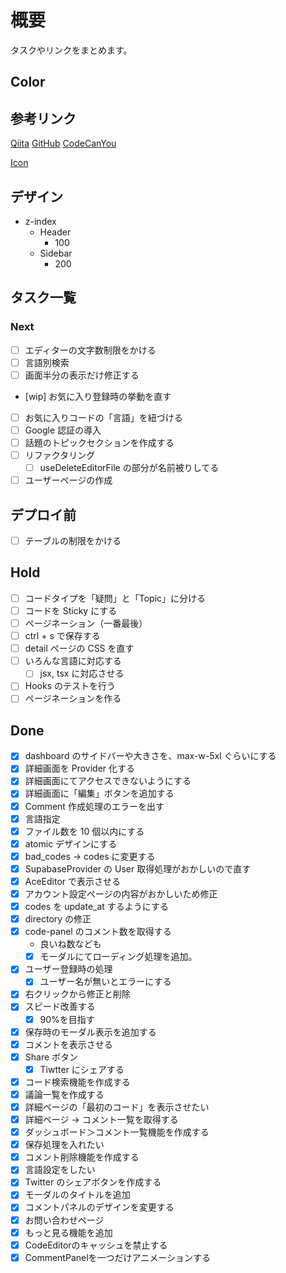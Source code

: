 # 概要

タスクやリンクをまとめます。

## Color

## 参考リンク

[Qiita](https://qiita.com/)
[GitHub](https://github.com/search?q=django&type=repositories)
[CodeCanYou](https://codecanyon.net/category/mobile)

[Icon](https://icon-icons.com/ja/%E3%82%A2%E3%82%A4%E3%82%B3%E3%83%B3/%E3%82%B3%E3%83%BC%E3%83%89/73620)

## デザイン

- z-index
  - Header
    - 100
  - Sidebar
    - 200

## タスク一覧

### Next

- [ ] エディターの文字数制限をかける
- [ ] 言語別検索
- [ ] 画面半分の表示だけ修正する

- [wip] お気に入り登録時の挙動を直す
- [ ] お気に入りコードの「言語」を紐づける
- [ ] Google 認証の導入
- [ ] 話題のトピックセクションを作成する
- [ ] リファクタリング
  - [ ] useDeleteEditorFile の部分が名前被りしてる
- [ ] ユーザーページの作成

## デプロイ前

- [ ] テーブルの制限をかける

## Hold

- [ ] コードタイプを「疑問」と「Topic」に分ける
- [ ] コードを Sticky にする
- [ ] ページネーション（一番最後）
- [ ] ctrl + s で保存する
- [ ] detail ページの CSS を直す
- [ ] いろんな言語に対応する
  - [ ] jsx, tsx に対応させる
- [ ] Hooks のテストを行う
- [ ] ページネーションを作る

## Done

- [x] dashboard のサイドバーや大きさを、max-w-5xl ぐらいにする
- [x] 詳細画面を Provider 化する
- [x] 詳細画面にてアクセスできないようにする
- [x] 詳細画面に「編集」ボタンを追加する
- [x] Comment 作成処理のエラーを出す
- [x] 言語指定
- [x] ファイル数を 10 個以内にする
- [x] atomic デザインにする
- [x] bad_codes -> codes に変更する
- [x] SupabaseProvider の User 取得処理がおかしいので直す
- [x] AceEditor で表示させる
- [x] アカウント設定ページの内容がおかしいため修正
- [x] codes を update_at するようにする
- [x] directory の修正
- [x] code-panel のコメント数を取得する
  - 良いね数なども
  - [x] モーダルにてローディング処理を追加。
- [x] ユーザー登録時の処理
  - [x] ユーザー名が無いとエラーにする
- [x] 右クリックから修正と削除
- [x] スピード改善する
  - [x] 90%を目指す
- [x] 保存時のモーダル表示を追加する
- [x] コメントを表示させる
- [x] Share ボタン
  - [x] Tiwtter にシェアする
- [x] コード検索機能を作成する
- [x] 議論一覧を作成する
- [x] 詳細ページの「最初のコード」を表示させたい
- [x] 詳細ページ -> コメント一覧を取得する
- [x] ダッシュボード＞コメント一覧機能を作成する
- [x] 保存処理を入れたい
- [x] コメント削除機能を作成する
- [x] 言語設定をしたい
- [x] Twitter のシェアボタンを作成する
- [x] モーダルのタイトルを追加
- [x] コメントパネルのデザインを変更する
- [x] お問い合わせページ
- [x] もっと見る機能を追加
- [x] CodeEditorのキャッシュを禁止する
- [x] CommentPanelを一つだけアニメーションする